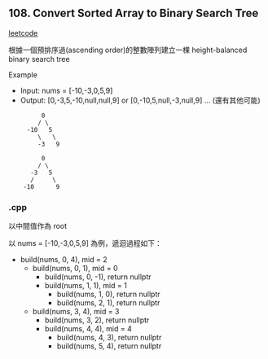 ## 108. Convert Sorted Array to Binary Search Tree
[leetcode](https://leetcode.com/problems/convert-sorted-array-to-binary-search-tree/description/)

根據一個預排序過(ascending order)的整數陣列建立一棵 height-balanced binary search tree

Example
- Input: nums = [-10,-3,0,5,9]
- Output: [0,-3,5,-10,null,null,9] or [0,-10,5,null,-3,null,9] ... (還有其他可能)
```
         0
        / \
     -10   5
        \   \
        -3   9
```
```
         0
        / \
      -3   5
      /     \
    -10      9
```
### .cpp
以中間值作為 root

以 nums = [-10,-3,0,5,9] 為例，遞迴過程如下：
- build(nums, 0, 4), mid = 2
    - build(nums, 0, 1), mid = 0
        - build(nums, 0, -1), return nullptr
        - build(nums, 1, 1), mid = 1
            - build(nums, 1, 0), return nullptr
            - build(nums, 2, 1), return nullptr
    - build(nums, 3, 4), mid = 3
        - build(nums, 3, 2), return nullptr
        - build(nums, 4, 4), mid = 4
            - build(nums, 4, 3), return nullptr
            - build(nums, 5, 4), return nullptr